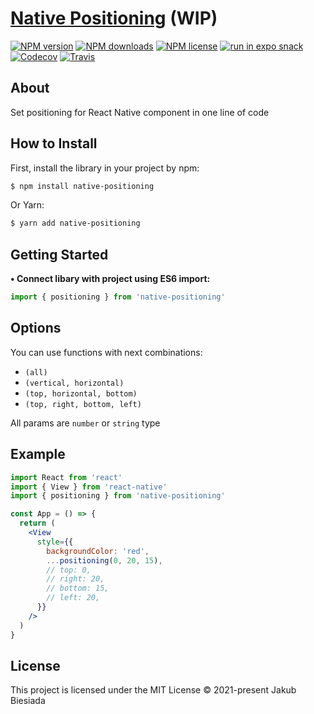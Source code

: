 # [Native Positioning](https://github.com/native-ly/native-positioning) (WIP)

[![NPM version](https://img.shields.io/npm/v/native-positioning?style=flat-square)](https://www.npmjs.com/package/native-positioning)
[![NPM downloads](https://img.shields.io/npm/dm/native-positioning?style=flat-square)](https://www.npmjs.com/package/native-positioning)
[![NPM license](https://img.shields.io/npm/l/native-positioning?style=flat-square)](https://www.npmjs.com/package/native-positioning)
[![run in expo snack](https://img.shields.io/badge/Run%20in%20Snack-4630EB?style=flat-square&logo=EXPO&labelColor=FFF&logoColor=000)](https://snack.expo.io/@jbiesiada/native-positioning)
[![Codecov](https://img.shields.io/codecov/c/github/native-ly/native-positioning?style=flat-square)](https://codecov.io/gh/native-ly/native-positioning)
[![Travis](https://img.shields.io/travis/native-ly/native-positioning/master?style=flat-square)](https://travis-ci.org/native-ly/native-positioning)

## About

Set positioning for React Native component in one line of code

## How to Install

First, install the library in your project by npm:

```sh
$ npm install native-positioning
```

Or Yarn:

```sh
$ yarn add native-positioning
```

## Getting Started

**• Connect libary with project using ES6 import:**

```js
import { positioning } from 'native-positioning'
```

## Options

You can use functions with next combinations:

- `(all)`
- `(vertical, horizontal)`
- `(top, horizontal, bottom)`
- `(top, right, bottom, left)`

All params are `number` or `string` type

## Example

```jsx
import React from 'react'
import { View } from 'react-native'
import { positioning } from 'native-positioning'

const App = () => {
  return (
    <View
      style={{
        backgroundColor: 'red',
        ...positioning(0, 20, 15),
        // top: 0,
        // right: 20,
        // bottom: 15,
        // left: 20,
      }}
    />
  )
}
```

## License

This project is licensed under the MIT License © 2021-present Jakub Biesiada
